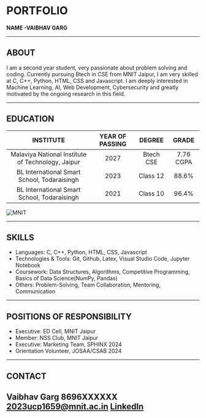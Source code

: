 # PORTFOLIO
**NAME -VAIBHAV GARG**

---
## ABOUT
I am a second year student, very passionate about problem solving and coding. Currently pursuing Btech in CSE from MNIT Jaipur, I am very skilled at C, C++, Python, HTML, CSS and Javascript. I am deeply interested in Machine Learning, AI, Web Development, Cybersecurity and greatly motivated by the ongoing research in this field.

---
## EDUCATION
| INSTITUTE | YEAR OF PASSING | DEGREE | GRADE |
| :------------: | :--------: | :-------: | :-----: |
| Malaviya National Institute of Technology, Jaipur | 2027 | Btech CSE | 7.76 CGPA |
| BL International Smart School, Todaraisingh | 2023 | Class 12 | 88.6% |
| BL International Smart School, Todaraisingh | 2021 | Class 10 | 96.4% |

![MNIT](https://mnit.ac.in/Images/about_images/pb_mnit.jpg)

---
## SKILLS
- Languages: C, C++, Python, HTML, CSS, Javascript
- Technologies & Tools: Git, Github, Latex, Visual Studio Code, Jupyter Notebook
- Coursework: Data Structures, Algorithms, Competitive Programming, Basics of Data Science(NumPy, Pandas)
- Others: Problem-Solving, Team Collaboration, Mentoring, Communication

---
## POSITIONS OF RESPONSIBILITY
- Executive: ED Cell, MNIT Jaipur
- Member: NSS Club, MNIT Jaipur
- Executive: Marketing Team, SPHINX 2024
- Orientation Volunteer, JOSAA/CSAB 2024

---
## CONTACT
Vaibhav Garg
8696XXXXXX
2023ucp1659@mnit.ac.in
[LinkedIn](https://www.linkedin.com/in/vaibhav-garg-1329a827b/)
---
